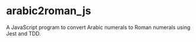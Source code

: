 # arabic2roman_js
A JavaScript program to convert Arabic numerals to Roman numerals using Jest and TDD.
